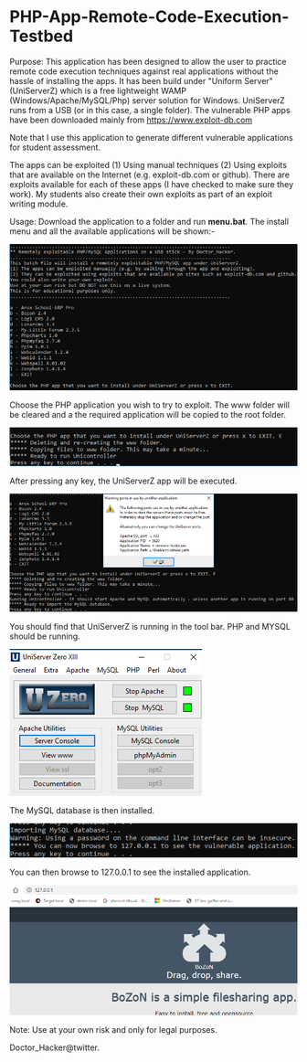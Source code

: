 # PHP-App-Remote-Code-Execution-Testbed


Purpose: 
This application has been designed to allow the user to practice remote code execution techniques against real applications without the hassle of installing the apps. It has been build under "Uniform Server" (UniServerZ) which is a free lightweight WAMP (Windows/Apache/MySQL/Php) server solution for Windows. UniServerZ runs from a USB (or in this case, a single folder). The vulnerable PHP apps have been downloaded mainly from https://www.exploit-db.com 

Note that I use this application to generate different vulnerable applications for student assessment.

The apps can be exploited (1) Using manual techniques (2) Using exploits that are available on the Internet (e.g. exploit-db.com or github). There are exploits available for each of these apps (I have checked to make sure they work). My students also create their own exploits as part of an exploit writing module.

Usage: 
Download the application to a folder and run **menu.bat**. The install menu and all the available applications will be shown:-

![alt text](https://github.com/Doctor-Hacker/PHP-App-Remote-Code-Execution-Testbed/blob/master/menu.png)

Choose the PHP application you wish to try to exploit. The www folder will be cleared and a the required application will be copied to the root folder.

![alt text](https://github.com/Doctor-Hacker/PHP-App-Remote-Code-Execution-Testbed/blob/master/menu2.png)

After pressing any key, the UniServerZ app will be executed.

![alt text](https://github.com/Doctor-Hacker/PHP-App-Remote-Code-Execution-Testbed/blob/master/menu3.png)

You should find that UniServerZ is running in the tool bar. PHP and MYSQL should be running.

![alt text](https://github.com/Doctor-Hacker/PHP-App-Remote-Code-Execution-Testbed/blob/master/menu4.png)

The MySQL database is then installed. 

![alt text](https://github.com/Doctor-Hacker/PHP-App-Remote-Code-Execution-Testbed/blob/master/menu5.png)

You can then browse to 127.0.0.1 to see the installed application.

![alt text](https://github.com/Doctor-Hacker/PHP-App-Remote-Code-Execution-Testbed/blob/master/menu6.png)


Note: Use at your own risk and only for legal purposes.

Doctor_Hacker@twitter.
